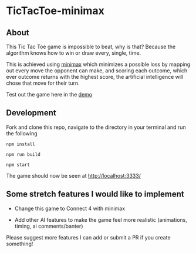 # TicTacToe-minimax

<h2>About</h2>
This Tic Tac Toe game is impossible to beat, why is that? Because the algorithm knows how to win or draw every, single, time.

This is achieved using [minimax](https://en.wikipedia.org/wiki/Minimax) which minimizes a possible loss by mapping out every move the opponent can make, and scoring each outcome, which ever outcome returns with the highest score, the artificial intelligence will chose that move for their turn.

Test out the game here in the [demo](https://git.heroku.com/tictactoe-youcantwin.git)

<h2>Development</h2>
Fork and clone this repo, navigate to the directory in your terminal and run the following


`npm install`

`npm run build`

`npm start` 

The game should now be seen at [http://localhost:3333/](http://localhost:3333/)


<h2>Some stretch features I would like to implement</h2>

- Change this game to Connect 4 with minimax

- Add other AI features to make the game feel more realistic (animations, timing, ai comments/banter)


Please suggest more features I can add or submit a PR if you create something!

